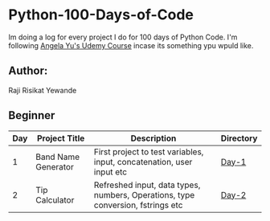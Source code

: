 # Python-100-Days-of-Code
Im doing a log for every project I do for 100 days of Python Code. I'm following [Angela Yu's Udemy Course](https://www.udemy.com/course/100-days-of-code/) incase its something ypu wpuld like.

## Author:
Raji Risikat Yewande

## Beginner 
| Day | Project Title             | Description                                                                                                           | Directory                                                                                                                                                          |
|-----|---------------------------|-----------------------------------------------------------------------------------------------------------------------|--------------------------------------------------------------------------------------------------------------------------------------------------------------------|
| 1   | Band Name Generator       | First project to test variables, input, concatenation, user input etc                                                 | [Day-1](https://github.com/wandexdev/ProjectsInPython/blob/main/Day-1/project_1.py)
| 2   | Tip Calculator            | Refreshed input, data types, numbers, Operations, type conversion, fstrings etc                                       | [Day-2]()
